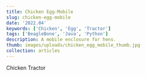 ```yaml
---
title: Chicken Egg-Mobile
slug: chicken-egg-mobile
date: '2022.04'
keywords: ['Chicken', 'Egg', 'Tractor']
tags: ['BeagleBone', 'Java', 'Python']
description: A mobile enclosure for hens.
thumb: images/uploads/chicken_egg_mobile_thumb.jpg
collection: articles
---
```

Chicken Tractor